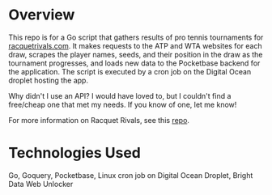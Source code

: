 # Overview

This repo is for a Go script that gathers results of pro tennis tournaments for [racquetrivals.com](https://www.racquetrivals.com). It makes requests to the ATP and WTA websites for each draw, scrapes the player names, seeds, and their position in the draw as the tournament progresses, and loads new data to the Pocketbase backend for the application. The script is executed by a cron job on the Digital Ocean droplet hosting the app. 

Why didn't I use an API? I would have loved to, but I couldn't find a free/cheap one that met my needs. If you know of one, let me know!

For more information on Racquet Rivals, see this [repo](https://github.com/willbraun/tennis-bracket-frontend).

# Technologies Used

Go, Goquery, Pocketbase, Linux cron job on Digital Ocean Droplet, Bright Data Web Unlocker
